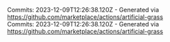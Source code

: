 Commits: 2023-12-09T12:26:38.120Z - Generated via https://github.com/marketplace/actions/artificial-grass
<br>
Commits: 2023-12-09T12:26:38.120Z - Generated via https://github.com/marketplace/actions/artificial-grass
<br>
